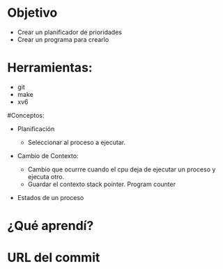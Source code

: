 # Objetivo
* Crear un planificador de prioridades
* Crear un programa para crearlo

# Herramientas:
* git
* make
* xv6

#Conceptos:
* Planificación
  * Seleccionar al proceso a ejecutar.
  
* Cambio de Contexto:
  * Cambio que ocurrre cuando el cpu deja de ejecutar un proceso y ejecuta otro.
  * Guardar el contexto stack pointer. Program counter
  
* Estados de un proceso

# ¿Qué aprendí?

# URL del commit
